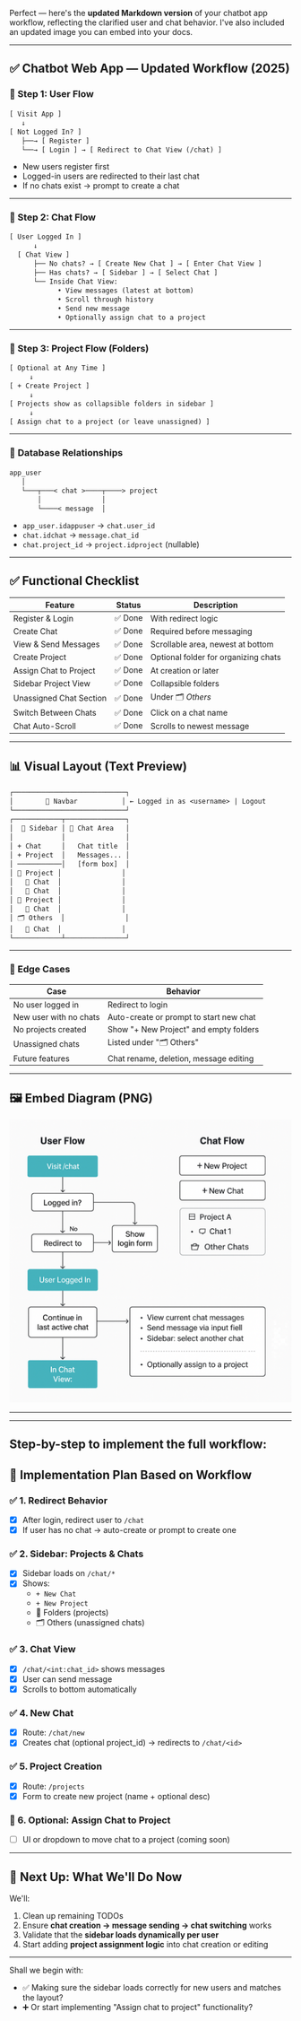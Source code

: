 Perfect — here's the **updated Markdown version** of your chatbot app workflow, reflecting the clarified user and chat behavior. I've also included an updated image you can embed into your docs.

---

## ✅ **Chatbot Web App — Updated Workflow (2025)**

### 👤 Step 1: User Flow

```text
[ Visit App ]
   ↓
[ Not Logged In? ]
   ├──→ [ Register ]
   └──→ [ Login ] → [ Redirect to Chat View (/chat) ]
```

- New users register first
- Logged-in users are redirected to their last chat
- If no chats exist → prompt to create a chat

---

### 💬 Step 2: Chat Flow

```text
[ User Logged In ]
      ↓
  [ Chat View ]
      ├── No chats? → [ Create New Chat ] → [ Enter Chat View ]
      ├── Has chats? → [ Sidebar ] → [ Select Chat ]
      └── Inside Chat View:
            • View messages (latest at bottom)
            • Scroll through history
            • Send new message
            • Optionally assign chat to a project
```

---

### 📁 Step 3: Project Flow (Folders)

```text
[ Optional at Any Time ]
     ↓
[ + Create Project ]
     ↓
[ Projects show as collapsible folders in sidebar ]
     ↓
[ Assign chat to a project (or leave unassigned) ]
```

---

### 🧱 **Database Relationships**

```text
app_user
   │
   └───┬───< chat >────┬────> project
       │               │
       └────< message  │
```

- `app_user.idappuser` → `chat.user_id`
- `chat.idchat` → `message.chat_id`
- `chat.project_id` → `project.idproject` (nullable)

---

## ✅ Functional Checklist

| Feature                     | Status        | Description                            |
|----------------------------|---------------|----------------------------------------|
| Register & Login           | ✅ Done       | With redirect logic                    |
| Create Chat                | ✅ Done       | Required before messaging              |
| View & Send Messages       | ✅ Done       | Scrollable area, newest at bottom      |
| Create Project             | ✅ Done       | Optional folder for organizing chats   |
| Assign Chat to Project     | ✅ Done       | At creation or later                   |
| Sidebar Project View       | ✅ Done       | Collapsible folders                    |
| Unassigned Chat Section    | ✅ Done       | Under 🗂 *Others*                       |
| Switch Between Chats       | ✅ Done       | Click on a chat name                   |
| Chat Auto-Scroll           | ✅ Done       | Scrolls to newest message              |

---

## 📊 Visual Layout (Text Preview)

```
┌────────────────────────────┐
│        🔐 Navbar           │ ← Logged in as <username> | Logout
└────────────────────────────┘
┌────────────┬───────────────┐
│  📁 Sidebar │ 💬 Chat Area   │
│            │               │
│ + Chat     │   Chat title  │
│ + Project  │   Messages... │
│ ───────────│   [form box]  │
│ 📁 Project │               │
│   💬 Chat  │               │
│   💬 Chat  │               │
│ 📁 Project │               │
│   💬 Chat  │               │
│ 🗂 Others  │               │
│   💬 Chat  │               │
└────────────┴───────────────┘
```

---

### 📌 Edge Cases

| Case                         | Behavior                                    |
|-----------------------------|---------------------------------------------|
| No user logged in           | Redirect to login                           |
| New user with no chats      | Auto-create or prompt to start new chat     |
| No projects created         | Show "+ New Project" and empty folders      |
| Unassigned chats            | Listed under "🗂 Others"                    |
| Future features             | Chat rename, deletion, message editing      |

---

## 🖼️ Embed Diagram (PNG)

![Chatbot Workflow](assets/chatbot_workflow_2025.png)

---
---

## **Step-by-step to implement the **full workflow**:**



## 🔧 Implementation Plan Based on Workflow

### ✅ 1. **Redirect Behavior**
- [x] After login, redirect user to `/chat`
- [x] If user has no chat → auto-create or prompt to create one

### ✅ 2. **Sidebar: Projects & Chats**
- [x] Sidebar loads on `/chat/*`
- [x] Shows:
  - `+ New Chat`
  - `+ New Project`
  - 📁 Folders (projects)
  - 🗂 Others (unassigned chats)

### ✅ 3. **Chat View**
- [x] `/chat/<int:chat_id>` shows messages
- [x] User can send message
- [x] Scrolls to bottom automatically

### ✅ 4. **New Chat**
- [x] Route: `/chat/new`
- [x] Creates chat (optional project_id) → redirects to `/chat/<id>`

### ✅ 5. **Project Creation**
- [x] Route: `/projects`
- [x] Form to create new project (name + optional desc)

### 🧠 6. **Optional: Assign Chat to Project**
- [ ] UI or dropdown to move chat to a project (coming soon)

---

## 🚀 Next Up: What We'll Do Now

We'll:
1. Clean up remaining TODOs
2. Ensure **chat creation → message sending → chat switching** works
3. Validate that the **sidebar loads dynamically per user**
4. Start adding **project assignment logic** into chat creation or editing

---

Shall we begin with:
- ✅ Making sure the sidebar loads correctly for new users and matches the layout?
- ➕ Or start implementing "Assign chat to project" functionality?
